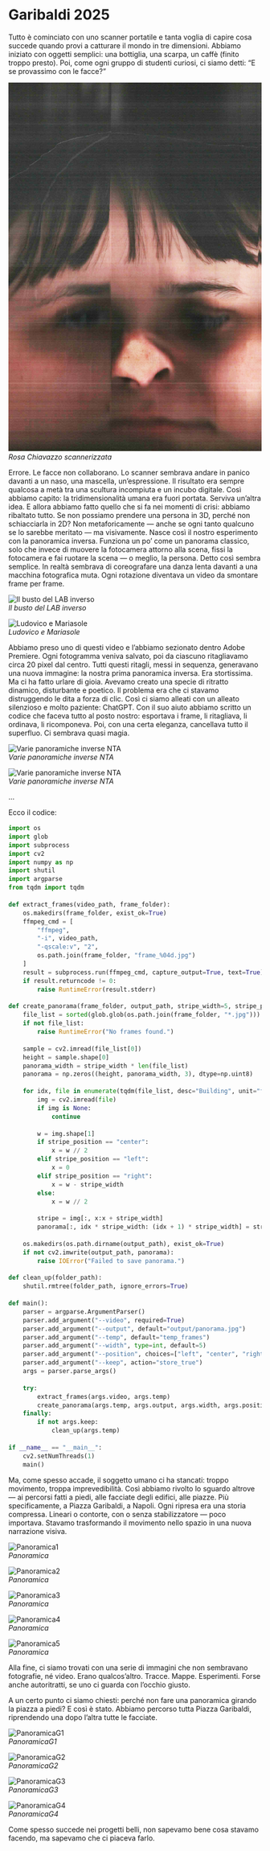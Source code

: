 # Garibaldi 2025

Tutto è cominciato con uno scanner portatile e tanta voglia di capire cosa succede quando provi a catturare il mondo in tre dimensioni. Abbiamo iniziato con oggetti semplici: una bottiglia, una scarpa, un caffè (finito troppo presto). Poi, come ogni gruppo di studenti curiosi, ci siamo detti: “E se provassimo con le facce?”

![Rosa scannerizzata](images/IMAG0010.png)  
*Rosa Chiavazzo scannerizzata*

Errore. Le facce non collaborano. Lo scanner sembrava andare in panico davanti a un naso, una mascella, un’espressione. Il risultato era sempre qualcosa a metà tra una scultura incompiuta e un incubo digitale. Così abbiamo capito: la tridimensionalità umana era fuori portata. Serviva un’altra idea. E allora abbiamo fatto quello che si fa nei momenti di crisi: abbiamo ribaltato tutto. Se non possiamo prendere una persona in 3D, perché non schiacciarla in 2D? Non metaforicamente — anche se ogni tanto qualcuno se lo sarebbe meritato — ma visivamente. Nasce così il nostro esperimento con la panoramica inversa. Funziona un po’ come un panorama classico, solo che invece di muovere la fotocamera attorno alla scena, fissi la fotocamera e fai ruotare la scena — o meglio, la persona. Detto così sembra semplice. In realtà sembrava di coreografare una danza lenta davanti a una macchina fotografica muta. Ogni rotazione diventava un video da smontare frame per frame.

![Il busto del LAB inverso](images/prova100pxpanoramicainversa.jpg)  
*Il busto del LAB inverso*

![Ludovico e Mariasole](images/panoramica.jpg)  
*Ludovico e Mariasole*

Abbiamo preso uno di questi video e l’abbiamo sezionato dentro Adobe Premiere. Ogni fotogramma veniva salvato, poi da ciascuno ritagliavamo circa 20 pixel dal centro. Tutti questi ritagli, messi in sequenza, generavano una nuova immagine: la nostra prima panoramica inversa. Era stortissima. Ma ci ha fatto urlare di gioia. Avevamo creato una specie di ritratto dinamico, disturbante e poetico. Il problema era che ci stavamo distruggendo le dita a forza di clic. Così ci siamo alleati con un alleato silenzioso e molto paziente: ChatGPT. Con il suo aiuto abbiamo scritto un codice che faceva tutto al posto nostro: esportava i frame, li ritagliava, li ordinava, li ricomponeva. Poi, con una certa eleganza, cancellava tutto il superfluo. Ci sembrava quasi magia.

![Varie panoramiche inverse NTA](images/PROVA.jpg)  
*Varie panoramiche inverse NTA*

![Varie panoramiche inverse NTA](images/prova123.jpg)  
*Varie panoramiche inverse NTA*

...

Ecco il codice:

```python
import os
import glob
import subprocess
import cv2
import numpy as np
import shutil
import argparse
from tqdm import tqdm

def extract_frames(video_path, frame_folder):
    os.makedirs(frame_folder, exist_ok=True)
    ffmpeg_cmd = [
        "ffmpeg",
        "-i", video_path,
        "-qscale:v", "2",
        os.path.join(frame_folder, "frame_%04d.jpg")
    ]
    result = subprocess.run(ffmpeg_cmd, capture_output=True, text=True)
    if result.returncode != 0:
        raise RuntimeError(result.stderr)

def create_panorama(frame_folder, output_path, stripe_width=5, stripe_position="center"):
    file_list = sorted(glob.glob(os.path.join(frame_folder, "*.jpg")))
    if not file_list:
        raise RuntimeError("No frames found.")

    sample = cv2.imread(file_list[0])
    height = sample.shape[0]
    panorama_width = stripe_width * len(file_list)
    panorama = np.zeros((height, panorama_width, 3), dtype=np.uint8)

    for idx, file in enumerate(tqdm(file_list, desc="Building", unit="frame")):
        img = cv2.imread(file)
        if img is None:
            continue

        w = img.shape[1]
        if stripe_position == "center":
            x = w // 2
        elif stripe_position == "left":
            x = 0
        elif stripe_position == "right":
            x = w - stripe_width
        else:
            x = w // 2

        stripe = img[:, x:x + stripe_width]
        panorama[:, idx * stripe_width: (idx + 1) * stripe_width] = stripe

    os.makedirs(os.path.dirname(output_path), exist_ok=True)
    if not cv2.imwrite(output_path, panorama):
        raise IOError("Failed to save panorama.")

def clean_up(folder_path):
    shutil.rmtree(folder_path, ignore_errors=True)

def main():
    parser = argparse.ArgumentParser()
    parser.add_argument("--video", required=True)
    parser.add_argument("--output", default="output/panorama.jpg")
    parser.add_argument("--temp", default="temp_frames")
    parser.add_argument("--width", type=int, default=5)
    parser.add_argument("--position", choices=["left", "center", "right"], default="center")
    parser.add_argument("--keep", action="store_true")
    args = parser.parse_args()

    try:
        extract_frames(args.video, args.temp)
        create_panorama(args.temp, args.output, args.width, args.position)
    finally:
        if not args.keep:
            clean_up(args.temp)

if __name__ == "__main__":
    cv2.setNumThreads(1)
    main()
```

Ma, come spesso accade, il soggetto umano ci ha stancati: troppo movimento, troppa imprevedibilità. Così abbiamo rivolto lo sguardo altrove — ai percorsi fatti a piedi, alle facciate degli edifici, alle piazze. Più specificamente, a Piazza Garibaldi, a Napoli. Ogni ripresa era una storia compressa. Lineari o contorte, con o senza stabilizzatore — poco importava. Stavamo trasformando il movimento nello spazio in una nuova narrazione visiva.

![Panoramica1](images/panorama_inversecopia3.jpg)  
*Panoramica*

![Panoramica2](images/panorama_inversecopia5.jpg)  
*Panoramica*

![Panoramica3](images/panorama_inversecopia12.jpg)  
*Panoramica*

![Panoramica4](images/panorama_inversecopia14.jpg)  
*Panoramica*

![Panoramica5](images/panorama_inversecopia19.jpg)  
*Panoramica*

Alla fine, ci siamo trovati con una serie di immagini che non sembravano fotografie, né video. Erano qualcos’altro. Tracce. Mappe. Esperimenti. Forse anche autoritratti, se uno ci guarda con l’occhio giusto.

A un certo punto ci siamo chiesti: perché non fare una panoramica girando la piazza a piedi? E così è stato. Abbiamo percorso tutta Piazza Garibaldi, riprendendo una dopo l’altra tutte le facciate.

![PanoramicaG1](images/1.jpg)  
*PanoramicaG1*

![PanoramicaG2](images/2.jpg)  
*PanoramicaG2*

![PanoramicaG3](images/3.jpg)  
*PanoramicaG3*

![PanoramicaG4](images/4.jpg)  
*PanoramicaG4*

Come spesso succede nei progetti belli, non sapevamo bene cosa stavamo facendo, ma sapevamo che ci piaceva farlo.